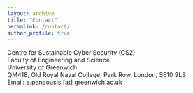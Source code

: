 ```yaml
---
layout: archive
title: "Contact"
permalink: /contact/
author_profile: true
---
```


Centre for Sustainable Cyber Security (CS2)<br>
Faculty of Engineering and Science<br>
University of Greenwich<br>
QM418, Old Royal Naval College, Park Row, London, SE10 9LS<br>
Email: e.panaousis [at] greenwich.ac.uk

